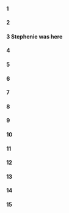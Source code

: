 
#### 1

#### 2

#### 3 Stephenie was here 

#### 4

#### 5

#### 6

#### 7

#### 8

#### 9

#### 10

#### 11

#### 12

#### 13

#### 14

#### 15
